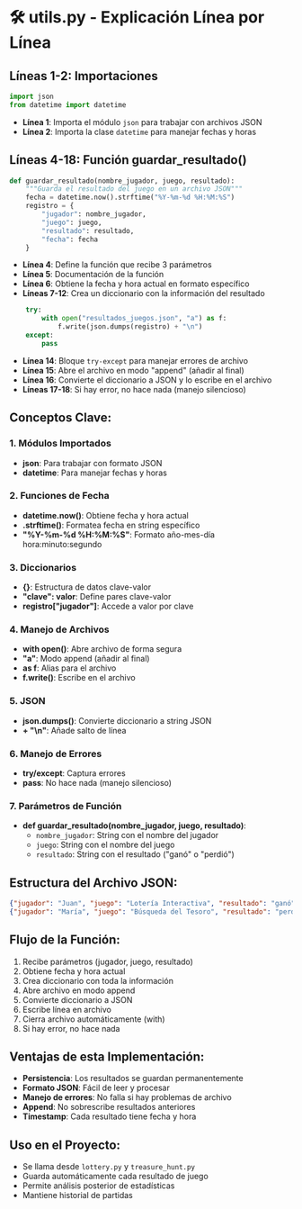 # 🛠️ utils.py - Explicación Línea por Línea

## **Líneas 1-2: Importaciones**
```python
import json
from datetime import datetime
```
- **Línea 1**: Importa el módulo `json` para trabajar con archivos JSON
- **Línea 2**: Importa la clase `datetime` para manejar fechas y horas

## **Líneas 4-18: Función guardar_resultado()**
```python
def guardar_resultado(nombre_jugador, juego, resultado):
    """Guarda el resultado del juego en un archivo JSON"""
    fecha = datetime.now().strftime("%Y-%m-%d %H:%M:%S")
    registro = {
        "jugador": nombre_jugador,
        "juego": juego,
        "resultado": resultado,
        "fecha": fecha
    }
```
- **Línea 4**: Define la función que recibe 3 parámetros
- **Línea 5**: Documentación de la función
- **Línea 6**: Obtiene la fecha y hora actual en formato específico
- **Líneas 7-12**: Crea un diccionario con la información del resultado

```python
    try:
        with open("resultados_juegos.json", "a") as f:
            f.write(json.dumps(registro) + "\n")
    except:
        pass
```
- **Línea 14**: Bloque `try-except` para manejar errores de archivo
- **Línea 15**: Abre el archivo en modo "append" (añadir al final)
- **Línea 16**: Convierte el diccionario a JSON y lo escribe en el archivo
- **Líneas 17-18**: Si hay error, no hace nada (manejo silencioso)

## **Conceptos Clave:**

### **1. Módulos Importados**
- **json**: Para trabajar con formato JSON
- **datetime**: Para manejar fechas y horas

### **2. Funciones de Fecha**
- **datetime.now()**: Obtiene fecha y hora actual
- **.strftime()**: Formatea fecha en string específico
- **"%Y-%m-%d %H:%M:%S"**: Formato año-mes-día hora:minuto:segundo

### **3. Diccionarios**
- **{}**: Estructura de datos clave-valor
- **"clave": valor**: Define pares clave-valor
- **registro["jugador"]**: Accede a valor por clave

### **4. Manejo de Archivos**
- **with open()**: Abre archivo de forma segura
- **"a"**: Modo append (añadir al final)
- **as f**: Alias para el archivo
- **f.write()**: Escribe en el archivo

### **5. JSON**
- **json.dumps()**: Convierte diccionario a string JSON
- **+ "\n"**: Añade salto de línea

### **6. Manejo de Errores**
- **try/except**: Captura errores
- **pass**: No hace nada (manejo silencioso)

### **7. Parámetros de Función**
- **def guardar_resultado(nombre_jugador, juego, resultado)**:
  - `nombre_jugador`: String con el nombre del jugador
  - `juego`: String con el nombre del juego
  - `resultado`: String con el resultado ("ganó" o "perdió")

## **Estructura del Archivo JSON:**
```json
{"jugador": "Juan", "juego": "Lotería Interactiva", "resultado": "ganó", "fecha": "2024-07-20 16:30:45"}
{"jugador": "María", "juego": "Búsqueda del Tesoro", "resultado": "perdió", "fecha": "2024-07-20 16:35:12"}
```

## **Flujo de la Función:**
1. Recibe parámetros (jugador, juego, resultado)
2. Obtiene fecha y hora actual
3. Crea diccionario con toda la información
4. Abre archivo en modo append
5. Convierte diccionario a JSON
6. Escribe línea en archivo
7. Cierra archivo automáticamente (with)
8. Si hay error, no hace nada

## **Ventajas de esta Implementación:**
- **Persistencia**: Los resultados se guardan permanentemente
- **Formato JSON**: Fácil de leer y procesar
- **Manejo de errores**: No falla si hay problemas de archivo
- **Append**: No sobrescribe resultados anteriores
- **Timestamp**: Cada resultado tiene fecha y hora

## **Uso en el Proyecto:**
- Se llama desde `lottery.py` y `treasure_hunt.py`
- Guarda automáticamente cada resultado de juego
- Permite análisis posterior de estadísticas
- Mantiene historial de partidas 
